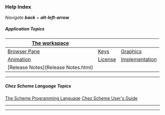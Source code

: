 ### Help Index

*Navigate **back** = **alt-left-arrow*** 

##### Application Topics

| [The workspace](gui.html)           |                         |                                       |
| ----------------------------------- | ----------------------- | ------------------------------------- |
| [Browser Pane](browser.html)        | [Keys](keys.html)       | [Graphics ](graphics.html)            |
| [Animation](Animation.html)         | [License](license.html) | [Implementation](implementation.html) |
| [Release Notes](Release Notes.html) |                         |                                       |

------

##### Chez Scheme Language Topics

[The Scheme Programming Language](http://www.scheme.com/tspl4/) 
[Chez Scheme User's Guide](http://cisco.github.io/ChezScheme/csug9.5/csug.html)

------

 

 

----

 